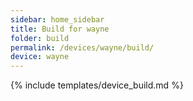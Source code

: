 ```yaml
---
sidebar: home_sidebar
title: Build for wayne
folder: build
permalink: /devices/wayne/build/
device: wayne
---
```

{% include templates/device_build.md %}
